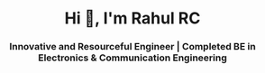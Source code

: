 <h1 align="center">Hi 👋, I'm Rahul RC</h1>
<h3 align="center">Innovative and Resourceful Engineer | Completed BE in Electronics & Communication Engineering</h3>
